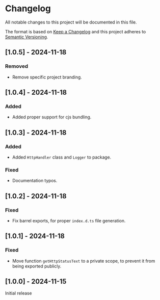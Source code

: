 
# Changelog
All notable changes to this project will be documented in this file.

The format is based on [Keep a Changelog](http://keepachangelog.com/)
and this project adheres to [Semantic Versioning](http://semver.org/).

## [1.0.5] - 2024-11-18

### Removed

- Remove specific project branding.

## [1.0.4] - 2024-11-18

### Added

- Added proper support for cjs bundling.

## [1.0.3] - 2024-11-18

### Added

- Added `HttpHandler` class and `Logger` to package.

### Fixed

- Documentation typos.

## [1.0.2] - 2024-11-18

### Fixed

- Fix barrel exports, for proper `index.d.ts` file generation.


## [1.0.1] - 2024-11-18

### Fixed

- Move function `getHttpStatusText` to a private scope, to prevent it from being exported publicly.

## [1.0.0] - 2024-11-15

Initial release
